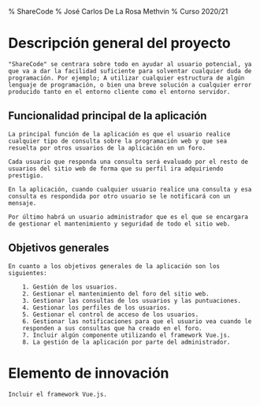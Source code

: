 % ShareCode
% José Carlos De La Rosa Methvin
% Curso 2020/21

# Descripción general del proyecto

    "ShareCode" se centrara sobre todo en ayudar al usuario potencial, ya que va a dar la facilidad suficiente para solventar cualquier duda de programación. Por ejemplo; A utilizar cualquier estructura de algún lenguaje de programación, o bien una breve solución a cualquier error producido tanto en el entorno cliente como el entorno servidor.

## Funcionalidad principal de la aplicación

    La principal función de la aplicación es que el usuario realice cualquier tipo de consulta sobre la programación web y que sea resuelta por otros usuarios de la aplicación en un foro.

    Cada usuario que responda una consulta será evaluado por el resto de usuarios del sitio web de forma que su perfil ira adquiriendo prestigio.

    En la aplicación, cuando cualquier usuario realice una consulta y esa consulta es respondida por otro usuario se le notificará con un mensaje.

    Por último habrá un usuario administrador que es el que se encargara de gestionar el mantenimiento y seguridad de todo el sitio web.

## Objetivos generales

    En cuanto a los objetivos generales de la aplicación son los siguientes:

        1. Gestión de los usuarios.
        2. Gestionar el mantenimiento del foro del sitio web.
        3. Gestionar las consultas de los usuarios y las puntuaciones.
        4. Gestionar los perfiles de los usuarios.
        5. Gestionar el control de acceso de los usuarios.
        6. Gestionar las notificaciones para que el usuario vea cuando le 
        responden a sus consultas que ha creado en el foro.
        7. Incluir algún componente utilizando el framework Vue.js.
        8. La gestión de la aplicación por parte del administrador.

# Elemento de innovación

    Incluir el framework Vue.js.
